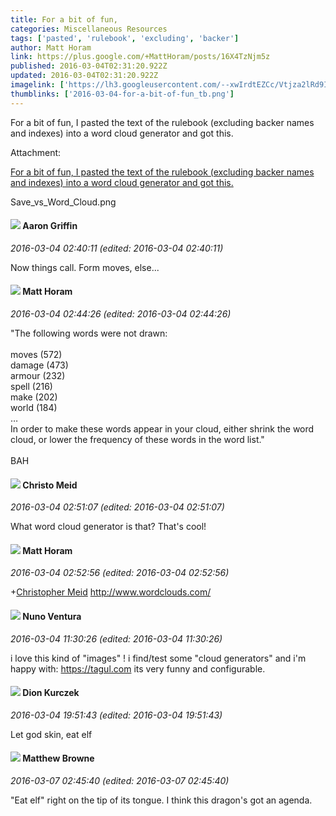 ```yaml
---
title: For a bit of fun,
categories: Miscellaneous Resources
tags: ['pasted', 'rulebook', 'excluding', 'backer']
author: Matt Horam
link: https://plus.google.com/+MattHoram/posts/16X4TzNjm5z
published: 2016-03-04T02:31:20.922Z
updated: 2016-03-04T02:31:20.922Z
imagelink: ['https://lh3.googleusercontent.com/--xwIrdtEZCc/Vtjza2lRd9I/AAAAAAAAlFY/ifdsegRlp8M/w1024-h768/Save_vs_Word_Cloud.png']
thumblinks: ['2016-03-04-for-a-bit-of-fun_tb.png']
---
```


For a bit of fun, I pasted the text of the rulebook (excluding backer names and indexes) into a word cloud generator and got this.


Attachment:

<a href='https://plus.google.com/photos/105472060898626050077/albums/6258019320569410929/6258019324885301202?sqi=100084733231320276299&sqsi=ce1a3f63-0134-470d-90ae-6eb5a12174e9'>For a bit of fun, I pasted the text of the rulebook (excluding backer names and indexes) into a word cloud generator and got this.</a>


Save_vs_Word_Cloud.png
<div id='comment z13cufnqclb3yim0klrzjfgrxki5j0ss'>
  <h4><img src='{{site.baseurl}}//images/avatars/103667855585775066713_photo.jpg'> Aaron Griffin</h4>
      <p><cite>2016-03-04 02:40:11 (edited: 2016-03-04 02:40:11)</cite></p>
        <p>Now things call. Form moves, else...</p>
</div>
        

<div id='comment z13cufnqclb3yim0klrzjfgrxki5j0ss'>
  <h4><img src='{{site.baseurl}}//images/avatars/105472060898626050077_photo.jpg'> Matt Horam</h4>
      <p><cite>2016-03-04 02:44:26 (edited: 2016-03-04 02:44:26)</cite></p>
        <p>&quot;The following words were not drawn:<br /><br />moves (572)<br />damage (473)<br />armour (232)<br />spell (216)<br />make (202)<br />world (184)<br />…<br />In order to make these words appear in your cloud, either shrink the word cloud, or lower the frequency of these words in the word list.&quot;<br /><br />BAH</p>
</div>
        

<div id='comment z13cufnqclb3yim0klrzjfgrxki5j0ss'>
  <h4><img src='{{site.baseurl}}//images/avatars/115945378293366517645_photo.jpg'> Christo Meid</h4>
      <p><cite>2016-03-04 02:51:07 (edited: 2016-03-04 02:51:07)</cite></p>
        <p>What word cloud generator is that? That&#39;s cool!</p>
</div>
        

<div id='comment z13cufnqclb3yim0klrzjfgrxki5j0ss'>
  <h4><img src='{{site.baseurl}}//images/avatars/105472060898626050077_photo.jpg'> Matt Horam</h4>
      <p><cite>2016-03-04 02:52:56 (edited: 2016-03-04 02:52:56)</cite></p>
        <p><span class="proflinkWrapper"><span class="proflinkPrefix">+</span><a class="proflink" href="https://plus.google.com/115945378293366517645" oid="115945378293366517645">Christopher Meid</a></span> <a href="http://www.wordclouds.com/" class="ot-anchor">http://www.wordclouds.com/</a></p>
</div>
        

<div id='comment z13cufnqclb3yim0klrzjfgrxki5j0ss'>
  <h4><img src='{{site.baseurl}}//images/avatars/100324320249064816126_photo.jpg'> Nuno Ventura</h4>
      <p><cite>2016-03-04 11:30:26 (edited: 2016-03-04 11:30:26)</cite></p>
        <p>i love this kind of &quot;images&quot; ! i find/test some &quot;cloud generators&quot; and  i&#39;m happy with: <a href="https://tagul.com" class="ot-anchor">https://tagul.com</a>  its very funny and configurable.</p>
</div>
        

<div id='comment z13cufnqclb3yim0klrzjfgrxki5j0ss'>
  <h4><img src='{{site.baseurl}}//images/avatars/115799062889430174818_photo.jpg'> Dion Kurczek</h4>
      <p><cite>2016-03-04 19:51:43 (edited: 2016-03-04 19:51:43)</cite></p>
        <p>Let god skin, eat elf</p>
</div>
        

<div id='comment z13cufnqclb3yim0klrzjfgrxki5j0ss'>
  <h4><img src='{{site.baseurl}}//images/avatars/109192792403641109809_photo.jpg'> Matthew Browne</h4>
      <p><cite>2016-03-07 02:45:40 (edited: 2016-03-07 02:45:40)</cite></p>
        <p>&quot;Eat elf&quot; right on the tip of its tongue. I think this dragon&#39;s got an agenda.</p>
</div>
        